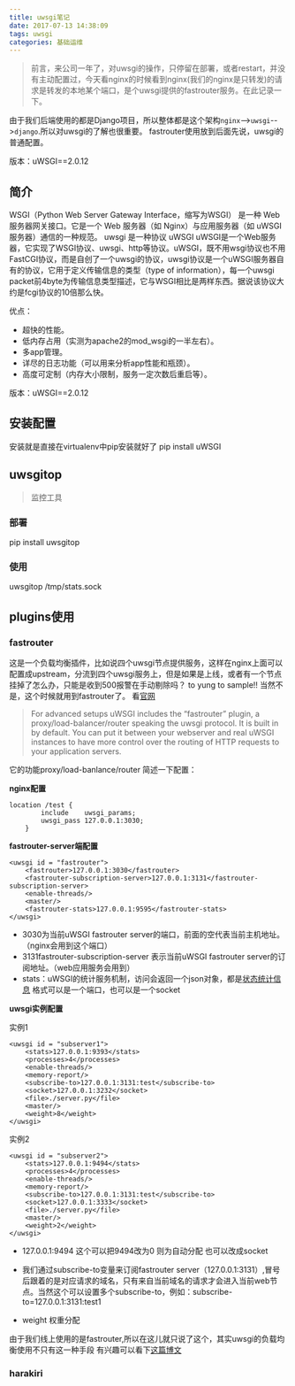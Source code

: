 ```yaml
---
title: uwsgi笔记
date: 2017-07-13 14:38:09
tags: uwsgi
categories: 基础运维
---
```


> 前言，来公司一年了，对uwsgi的操作，只停留在部署，或者restart，并没有主动配置过，今天看nginx的时候看到nginx(我们的nginx是只转发)的请求是转发的本地某个端口，是个uwsgi提供的fastrouter服务。在此记录一下。

由于我们后端使用的都是Django项目，所以整体都是这个架构`nginx`-->`uwsgi`-->`django`.所以对uwsgi的了解也很重要。
fastrouter使用放到后面先说，uwsgi的普通配置。

版本：uWSGI==2.0.12

## 简介

WSGI（Python Web Server Gateway Interface，缩写为WSGI） 是一种 Web 服务器网关接口。它是一个 Web 服务器（如 Nginx）与应用服务器（如 uWSGI 服务器）通信的一种规范。
uwsgi 是一种协议
uWSGI uWSGI是一个Web服务器，它实现了WSGI协议、uwsgi、http等协议。uWSGI，既不用wsgi协议也不用FastCGI协议，而是自创了一个uwsgi的协议，uwsgi协议是一个uWSGI服务器自有的协议，它用于定义传输信息的类型（type of information），每一个uwsgi packet前4byte为传输信息类型描述，它与WSGI相比是两样东西。据说该协议大约是fcgi协议的10倍那么快。

优点：
- 超快的性能。
- 低内存占用（实测为apache2的mod_wsgi的一半左右）。
- 多app管理。
- 详尽的日志功能（可以用来分析app性能和瓶颈）。
- 高度可定制（内存大小限制，服务一定次数后重启等）。

版本：uWSGI==2.0.12

## 安装配置

安装就是直接在virtualenv中pip安装就好了
pip install uWSGI
 



## uwsgitop

> 监控工具

### 部署

pip install uwsgitop 

### 使用
uwsgitop /tmp/stats.sock


## plugins使用

### fastrouter
这是一个负载均衡插件，比如说四个uwsgi节点提供服务，这样在nginx上面可以配置成upstream，分流到四个uwsgi服务上，但是如果是上线，或者有一个节点挂掉了怎么办，只能是收到500报警在手动剔除吗？ to yung to sample!! 当然不是，这个时候就用到fastrouter了。
看[官网](http://uwsgi-docs-cn.readthedocs.io/zh_CN/latest/Fastrouter.html?highlight=fast)

> For advanced setups uWSGI includes the “fastrouter” plugin, a proxy/load-balancer/router speaking the uwsgi protocol. It is built in by default. You can put it between your webserver and real uWSGI instances to have more control over the routing of HTTP requests to your application servers.

它的功能proxy/load-banlance/router
简述一下配置：

**nginx配置**
```
location /test {
        include    uwsgi_params;
        uwsgi_pass 127.0.0.1:3030;
    }
```

**fastrouter-server端配置**
```
<uwsgi id = "fastrouter">
    <fastrouter>127.0.0.1:3030</fastrouter>
    <fastrouter-subscription-server>127.0.0.1:3131</fastrouter-subscription-server>
    <enable-threads/>
    <master/>
    <fastrouter-stats>127.0.0.1:9595</fastrouter-stats>
</uwsgi>
```

 - 3030为当前uWSGI fastrouter server的端口，前面的空代表当前主机地址。（nginx会用到这个端口）
 - 3131fastrouter-subscription-server 表示当前uWSGI fastrouter server的订阅地址。（web应用服务会用到）
 - stats：uWSGI的统计服务机制，访问会返回一个json对象，都是[状态统计信息](http://uwsgi-docs.readthedocs.io/en/latest/StatsServer.html) 格式可以是一个端口，也可以是一个socket

**uwsgi实例配置**

实例1
```
<uwsgi id = "subserver1">
    <stats>127.0.0.1:9393</stats>
    <processes>4</processes>
    <enable-threads/>
    <memory-report/>
    <subscribe-to>127.0.0.1:3131:test</subscribe-to>
    <socket>127.0.0.1:3232</socket>
    <file>./server.py</file>
    <master/>
    <weight>8</weight>
</uwsgi>
```
实例2
```
<uwsgi id = "subserver2">
    <stats>127.0.0.1:9494</stats>
    <processes>4</processes>
    <enable-threads/>
    <memory-report/>
    <subscribe-to>127.0.0.1:3131:test</subscribe-to>
    <socket>127.0.0.1:3333</socket>
    <file>./server.py</file>
    <master/>
    <weight>2</weight>
</uwsgi>
```

- <stats>127.0.0.1:9494</stats> 这个可以把9494改为0 则为自动分配 也可以改成socket
- 我们通过subscribe-to变量来订阅fastrouter server（127.0.0.1:3131）,冒号后跟着的是对应请求的域名，只有来自当前域名的请求才会进入当前web节点。当然这个可以设置多个subscribe-to，例如：subscribe-to=127.0.0.1:3131:test1

- weight 权重分配

由于我们线上使用的是fastrouter,所以在这儿就只说了这个，其实uwsgi的负载均衡使用不只有这一种手段
有兴趣可以看下[这篇博文](http://www.cnblogs.com/codeape/p/4064815.html)

### harakiri


